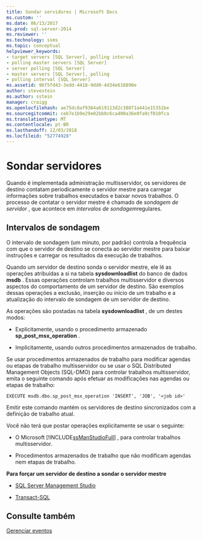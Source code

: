 ```yaml
---
title: Sondar servidores | Microsoft Docs
ms.custom: ''
ms.date: 06/13/2017
ms.prod: sql-server-2014
ms.reviewer: ''
ms.technology: ssms
ms.topic: conceptual
helpviewer_keywords:
- target servers [SQL Server], polling interval
- polling master servers [SQL Server]
- server polling [SQL Server]
- master servers [SQL Server], polling
- polling interval [SQL Server]
ms.assetid: 96f5fd43-3edd-4418-9dd0-4d34e618890e
author: stevestein
ms.author: sstein
manager: craigg
ms.openlocfilehash: ae75dc8af9364a619113d2c38071a441e15351be
ms.sourcegitcommit: ceb7e1b9e29e02bb0c6ca400a36e0fa9cf010fca
ms.translationtype: MT
ms.contentlocale: pt-BR
ms.lasthandoff: 12/03/2018
ms.locfileid: "52774928"
---
```

# <a name="poll-servers"></a>Sondar servidores
  Quando é implementada administração multisservidor, os servidores de destino contatam periodicamente o servidor mestre para carregar informações sobre trabalhos executados e baixar novos trabalhos. O processo de contatar o servidor mestre é chamado de *sondagem de servidor* , que acontece em *intervalos de sondagem*regulares.  
  
## <a name="polling-intervals"></a>Intervalos de sondagem  
 O intervalo de sondagem (um minuto, por padrão) controla a frequência com que o servidor de destino se conecta ao servidor mestre para baixar instruções e carregar os resultados da execução de trabalhos.  
  
 Quando um servidor de destino sonda o servidor mestre, ele lê as operações atribuídas a si na tabela **sysdownloadlist** do banco de dados **msdb** . Essas operações controlam trabalhos multisservidor e diversos aspectos do comportamento de um servidor de destino. São exemplos dessas operações a exclusão, inserção ou início de um trabalho e a atualização do intervalo de sondagem de um servidor de destino.  
  
 As operações são postadas na tabela **sysdownloadlist** , de um destes modos:  
  
-   Explicitamente, usando o procedimento armazenado **sp_post_msx_operation** .  
  
-   Implicitamente, usando outros procedimentos armazenados de trabalho.  
  
 Se usar procedimentos armazenados de trabalho para modificar agendas ou etapas de trabalho multisservidor ou se usar o SQL Distributed Management Objects (SQL-DMO) para controlar trabalhos multisservidor, emita o seguinte comando após efetuar as modificações nas agendas ou etapas de trabalho:  
  
```  
EXECUTE msdb.dbo.sp_post_msx_operation 'INSERT', 'JOB', '<job id>'  
```  
  
 Emitir este comando mantém os servidores de destino sincronizados com a definição de trabalho atual.  
  
 Você não terá que postar operações explicitamente se usar o seguinte:  
  
-   O Microsoft [!INCLUDE[ssManStudioFull](../../includes/ssmanstudiofull-md.md)] , para controlar trabalhos multisservidor.  
  
-   Procedimentos armazenados de trabalho que não modificam agendas nem etapas de trabalho.  
  
 **Para forçar um servidor de destino a sondar o servidor mestre**  
  
-   [SQL Server Management Studio](force-a-target-server-to-poll-the-master-server.md)  
  
-   [Transact-SQL](/sql/relational-databases/system-stored-procedures/sp-post-msx-operation-transact-sql)  
  
## <a name="see-also"></a>Consulte também  
 [Gerenciar eventos](manage-events.md)  
  
  
